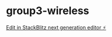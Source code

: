 # group3-wireless

[Edit in StackBlitz next generation editor ⚡️](https://stackblitz.com/~/github.com/Santhosh241003/group3-wireless)